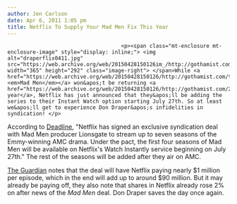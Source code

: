 ```yaml
---
author: Jen Carlson
date: Apr 6, 2011 1:05 pm
title: Netflix To Supply Your Mad Men Fix This Year
---
```


	
										<p><span class="mt-enclosure mt-enclosure-image" style="display: inline;"> <img alt="draperflix0411.jpg" src="https://web.archive.org/web/20150428150126im_/http://gothamist.com/attachments/arts_jen/draperflix0411.jpg" width="365" height="292" class="image-right"> </span>While <a href="https://web.archive.org/web/20150428150126/http://gothamist.com/tags/madmen"><em>Mad Men</em></a> won&apos;t be returning <a href="https://web.archive.org/web/20150428150126/http://gothamist.com/2011/03/29/mad_men_wont_return_this_year.php">this year</a>, Netflix has just announced that they&apos;ll be adding the series to their Instant Watch option starting July 27th. So at least we&apos;ll get to experience Don Draper&apos;s infidelities in syndication! </p>

<p>According to <a href="https://web.archive.org/web/20150428150126/http://www.deadline.com/2011/04/netflix-pacts-with-lionsgate-to-stream-mad-men/">Deadline</a>, &quot;Netflix has signed an exclusive syndication deal with Mad Men producer Lionsgate to stream up to seven seasons of the Emmy-winning AMC drama. Under the pact, the first four seasons of Mad Men will be available on Netflix&apos;s Watch Instantly service beginning on July 27th.&quot; The rest of the seasons will be added after they air on AMC.</p>

<p><a href="https://web.archive.org/web/20150428150126/http://www.guardian.co.uk/media/2011/apr/06/netflix-mad-men">The Guardian</a> notes that the deal will have Netflix paying nearly $1 million per episode, which in the end will add up to around $90 million. But it may already be paying off, they also note that shares in Netflix already rose 2% on after news of the <em>Mad Men</em> deal. Don Draper saves the day once again.</p>					
										
									
				